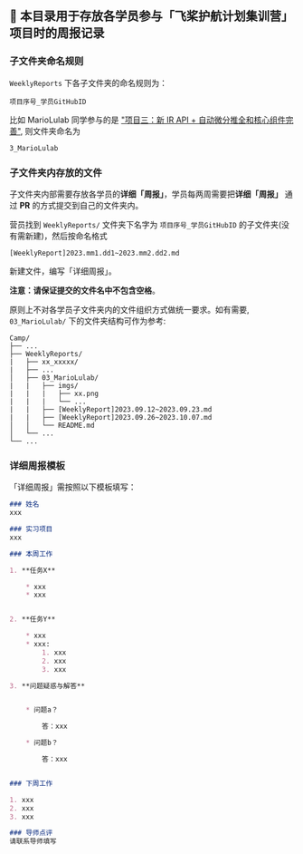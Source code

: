 ## 🌱 本目录用于存放各学员参与「飞桨护航计划集训营」项目时的周报记录

### 子文件夹命名规则
`WeeklyReports` 下各子文件夹的命名规则为：
```
项目序号_学员GitHubID
```

比如 MarioLulab 同学参与的是 ["项目三：新 IR API + 自动微分推全和核心组件完善"](https://github.com/PaddlePaddle/community/blob/master/hackathon/hackathon_5th/%E3%80%90PaddlePaddle%20Hackathon%205th%E3%80%91%E9%A3%9E%E6%A1%A8%E6%8A%A4%E8%88%AA%E8%AE%A1%E5%88%92%E9%9B%86%E8%AE%AD%E8%90%A5%E9%A1%B9%E7%9B%AE%E5%90%88%E9%9B%86.md#%E9%A1%B9%E7%9B%AE%E4%B8%89%E6%96%B0-ir-api--%E8%87%AA%E5%8A%A8%E5%BE%AE%E5%88%86%E6%8E%A8%E5%85%A8%E5%92%8C%E6%A0%B8%E5%BF%83%E7%BB%84%E4%BB%B6%E5%AE%8C%E5%96%84), 则文件夹命名为
```
3_MarioLulab
```

### 子文件夹内存放的文件
子文件夹内部需要存放各学员的**详细「周报」**，学员每两周需要把**详细「周报」** 通过 **PR** 的方式提交到自己的文件夹内。

营员找到 `WeeklyReports/` 文件夹下名字为 `项目序号_学员GitHubID` 的子文件夹(没有需新建)，然后按命名格式 
```
[WeeklyReport]2023.mm1.dd1~2023.mm2.dd2.md 
```
新建文件，编写「详细周报」。

**注意：请保证提交的文件名中不包含空格**。

原则上不对各学员子文件夹内的文件组织方式做统一要求。如有需要, `03_MarioLulab/` 下的文件夹结构可作为参考:
```
Camp/
├── ...
├── WeeklyReports/
|   ├── xx_xxxxx/
|   ├── ...
│   ├── 03_MarioLulab/
|   |   ├── imgs/
|   |   |   ├── xx.png
|   |   |   └── ...
|   |   ├── [WeeklyReport]2023.09.12~2023.09.23.md
|   |   ├── [WeeklyReport]2023.09.26~2023.10.07.md
│   │   └── README.md
│   └── ...
└── ...
```

### 详细周报模板
「详细周报」需按照以下模板填写：
```markdown
### 姓名
xxx

### 实习项目
xxx

### 本周工作

1. **任务X**

	* xxx
	* xxx


2. **任务Y**

	* xxx
	* xxx:
		1. xxx
		2. xxx
		3. xxx	

3. **问题疑惑与解答**


	* 问题a？

        答：xxx

	* 问题b？

        答：xxx


### 下周工作

1. xxx
2. xxx
3. xxx

### 导师点评
请联系导师填写
```


